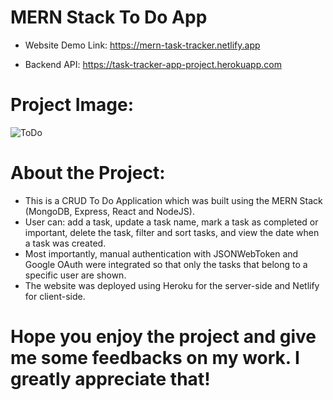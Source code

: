 # MERN Stack To Do App

- Website Demo Link: https://mern-task-tracker.netlify.app

- Backend API: https://task-tracker-app-project.herokuapp.com

# Project Image:

![ToDo](https://user-images.githubusercontent.com/83436069/135943888-d46dea02-c5c9-4bdc-bcbe-cbe24c08acc5.PNG)

# About the Project: 
+ This is a CRUD To Do Application which was built using the MERN Stack (MongoDB, Express, React and NodeJS).
+ User can: add a task, update a task name, mark a task as completed or important, delete the task, filter and sort tasks, and view the date when a task was created.
+ Most importantly, manual authentication with JSONWebToken and Google OAuth were integrated so that only the tasks that belong to a specific user are shown.
+ The website was deployed using Heroku for the server-side and Netlify for client-side.  

# Hope you enjoy the project and give me some feedbacks on my work. I greatly appreciate that!
